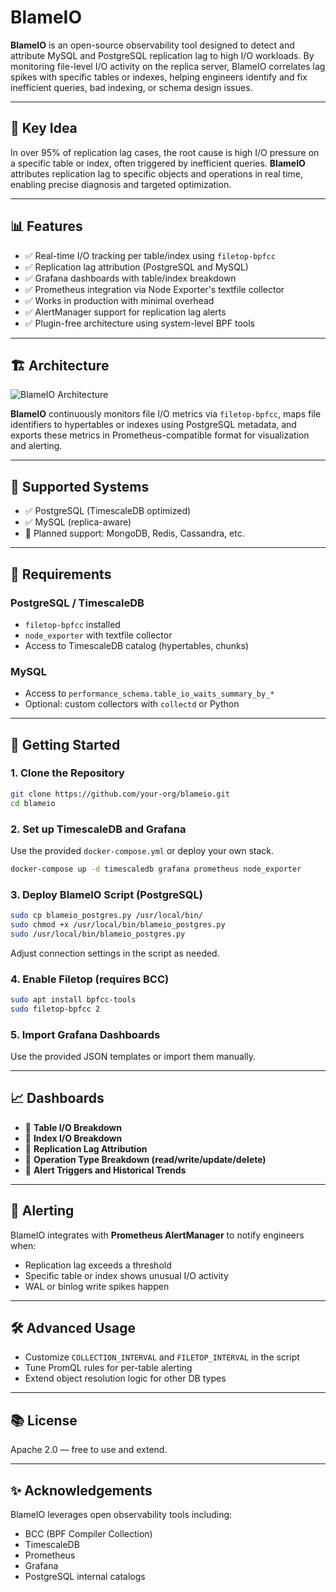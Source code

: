 # BlameIO

**BlameIO** is an open-source observability tool designed to detect and attribute MySQL and PostgreSQL replication lag to high I/O workloads. By monitoring file-level I/O activity on the replica server, BlameIO correlates lag spikes with specific tables or indexes, helping engineers identify and fix inefficient queries, bad indexing, or schema design issues.

---

## 🧠 Key Idea

In over 95% of replication lag cases, the root cause is high I/O pressure on a specific table or index, often triggered by inefficient queries. **BlameIO** attributes replication lag to specific objects and operations in real time, enabling precise diagnosis and targeted optimization.

---

## 📊 Features

- ✅ Real-time I/O tracking per table/index using `filetop-bpfcc`
- ✅ Replication lag attribution (PostgreSQL and MySQL)
- ✅ Grafana dashboards with table/index breakdown
- ✅ Prometheus integration via Node Exporter's textfile collector
- ✅ Works in production with minimal overhead
- ✅ AlertManager support for replication lag alerts
- ✅ Plugin-free architecture using system-level BPF tools

---

## 🏗️ Architecture

![BlameIO Architecture](./blameio_architecture.png)

**BlameIO** continuously monitors file I/O metrics via `filetop-bpfcc`, maps file identifiers to hypertables or indexes using PostgreSQL metadata, and exports these metrics in Prometheus-compatible format for visualization and alerting.

---

## 💾 Supported Systems

- ✅ PostgreSQL (TimescaleDB optimized)
- ✅ MySQL (replica-aware)
- 🧪 Planned support: MongoDB, Redis, Cassandra, etc.

---

## 🔧 Requirements

### PostgreSQL / TimescaleDB

- `filetop-bpfcc` installed
- `node_exporter` with textfile collector
- Access to TimescaleDB catalog (hypertables, chunks)

### MySQL

- Access to `performance_schema.table_io_waits_summary_by_*`
- Optional: custom collectors with `collectd` or Python

---

## 🚀 Getting Started

### 1. Clone the Repository

```bash
git clone https://github.com/your-org/blameio.git
cd blameio
```

### 2. Set up TimescaleDB and Grafana

Use the provided `docker-compose.yml` or deploy your own stack.

```bash
docker-compose up -d timescaledb grafana prometheus node_exporter
```

### 3. Deploy BlameIO Script (PostgreSQL)

```bash
sudo cp blameio_postgres.py /usr/local/bin/
sudo chmod +x /usr/local/bin/blameio_postgres.py
sudo /usr/local/bin/blameio_postgres.py
```

Adjust connection settings in the script as needed.

### 4. Enable Filetop (requires BCC)

```bash
sudo apt install bpfcc-tools
sudo filetop-bpfcc 2
```

### 5. Import Grafana Dashboards

Use the provided JSON templates or import them manually.

---

## 📈 Dashboards

- 📌 **Table I/O Breakdown**
- 📌 **Index I/O Breakdown**
- 📌 **Replication Lag Attribution**
- 📌 **Operation Type Breakdown (read/write/update/delete)**
- 📌 **Alert Triggers and Historical Trends**

---

## 📡 Alerting

BlameIO integrates with **Prometheus AlertManager** to notify engineers when:

- Replication lag exceeds a threshold
- Specific table or index shows unusual I/O activity
- WAL or binlog write spikes happen

---

## 🛠️ Advanced Usage

- Customize `COLLECTION_INTERVAL` and `FILETOP_INTERVAL` in the script
- Tune PromQL rules for per-table alerting
- Extend object resolution logic for other DB types

---

## 📚 License

Apache 2.0 — free to use and extend.

---

## ✨ Acknowledgements

BlameIO leverages open observability tools including:

- BCC (BPF Compiler Collection)
- TimescaleDB
- Prometheus
- Grafana
- PostgreSQL internal catalogs
